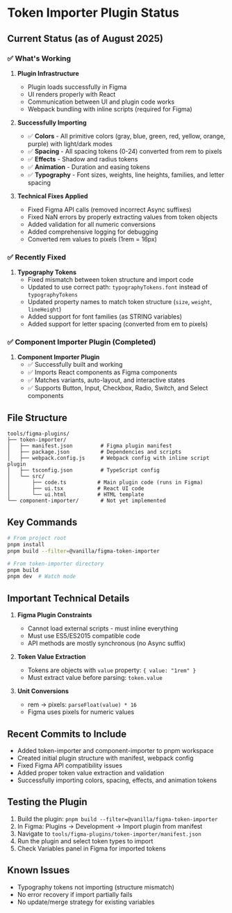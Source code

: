 # Token Importer Plugin Status

## Current Status (as of August 2025)

### ✅ What's Working

1. **Plugin Infrastructure**
   - Plugin loads successfully in Figma
   - UI renders properly with React
   - Communication between UI and plugin code works
   - Webpack bundling with inline scripts (required for Figma)

2. **Successfully Importing**
   - ✅ **Colors** - All primitive colors (gray, blue, green, red, yellow, orange, purple) with light/dark modes
   - ✅ **Spacing** - All spacing tokens (0-24) converted from rem to pixels
   - ✅ **Effects** - Shadow and radius tokens
   - ✅ **Animation** - Duration and easing tokens
   - ✅ **Typography** - Font sizes, weights, line heights, families, and letter spacing

3. **Technical Fixes Applied**
   - Fixed Figma API calls (removed incorrect Async suffixes)
   - Fixed NaN errors by properly extracting values from token objects
   - Added validation for all numeric conversions
   - Added comprehensive logging for debugging
   - Converted rem values to pixels (1rem = 16px)

### ✅ Recently Fixed

1. **Typography Tokens**
   - Fixed mismatch between token structure and import code
   - Updated to use correct path: `typographyTokens.font` instead of `typographyTokens`
   - Updated property names to match token structure (`size`, `weight`, `lineHeight`)
   - Added support for font families (as STRING variables)
   - Added support for letter spacing (converted from em to pixels)

### ✅ Component Importer Plugin (Completed)

1. **Component Importer Plugin**
   - ✅ Successfully built and working
   - ✅ Imports React components as Figma components
   - ✅ Matches variants, auto-layout, and interactive states
   - ✅ Supports Button, Input, Checkbox, Radio, Switch, and Select components

## File Structure

```
tools/figma-plugins/
├── token-importer/
│   ├── manifest.json         # Figma plugin manifest
│   ├── package.json          # Dependencies and scripts
│   ├── webpack.config.js     # Webpack config with inline script plugin
│   ├── tsconfig.json         # TypeScript config
│   └── src/
│       ├── code.ts          # Main plugin code (runs in Figma)
│       ├── ui.tsx           # React UI code
│       └── ui.html          # HTML template
└── component-importer/       # Not yet implemented
```

## Key Commands

```bash
# From project root
pnpm install
pnpm build --filter=@vanilla/figma-token-importer

# From token-importer directory
pnpm build
pnpm dev  # Watch mode
```

## Important Technical Details

1. **Figma Plugin Constraints**
   - Cannot load external scripts - must inline everything
   - Must use ES5/ES2015 compatible code
   - API methods are mostly synchronous (no Async suffix)

2. **Token Value Extraction**
   - Tokens are objects with `value` property: `{ value: "1rem" }`
   - Must extract value before parsing: `token.value`

3. **Unit Conversions**
   - rem → pixels: `parseFloat(value) * 16`
   - Figma uses pixels for numeric values

## Recent Commits to Include

- Added token-importer and component-importer to pnpm workspace
- Created initial plugin structure with manifest, webpack config
- Fixed Figma API compatibility issues
- Added proper token value extraction and validation
- Successfully importing colors, spacing, effects, and animation tokens

## Testing the Plugin

1. Build the plugin: `pnpm build --filter=@vanilla/figma-token-importer`
2. In Figma: Plugins → Development → Import plugin from manifest
3. Navigate to `tools/figma-plugins/token-importer/manifest.json`
4. Run the plugin and select token types to import
5. Check Variables panel in Figma for imported tokens

## Known Issues

- Typography tokens not importing (structure mismatch)
- No error recovery if import partially fails
- No update/merge strategy for existing variables